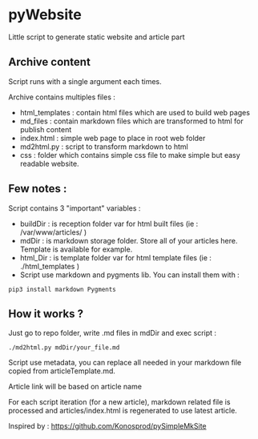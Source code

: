 # pyWebsite
Little script to generate static website and article part

## Archive content
Script runs with a single argument each times.

Archive contains multiples files :
 * html_templates : contain html files which are used to build web pages
 * md_files : contain markdown files which are transformed to html for publish content
 * index.html : simple web page to place in root web folder
 * md2html.py : script to transform markdown to html
 * css : folder which contains simple css file to make simple but easy readable website.

## Few notes :

Script contains 3 "important" variables :

 * buildDir : is reception folder var for html built files (ie : /var/www/articles/ )
 * mdDir : is markdown storage folder. Store all of your articles here. Template is available for example.
 * html_Dir : is template folder var for html template files (ie : ./html_templates )
 * Script use markdown and pygments lib. You can install them with :
```
pip3 install markdown Pygments
``` 

## How it works ?

Just go to repo folder, write .md files in mdDir and exec script :

```
./md2html.py mdDir/your_file.md
```

Script use metadata, you can replace all needed in your markdown file copied from articleTemplate.md.

Article link will be based on article name

For each script iteration (for a new article), markdown related file is processed and articles/index.html is regenerated to use latest article.

Inspired by : https://github.com/Konosprod/pySimpleMkSite 
